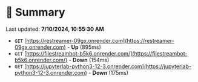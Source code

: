 # 📖 Summary
Last updated: **7/10/2024, 10:55:30 AM**

- `GET` [https://restreamer-09gx.onrender.com](https://restreamer-09gx.onrender.com) - **Up** (895ms)
- `GET` [https://filestreambot-b5k6.onrender.com/](https://filestreambot-b5k6.onrender.com/) - **Down** (154ms)
- `GET` [https://jupyterlab-python3-12-3.onrender.com](https://jupyterlab-python3-12-3.onrender.com) - **Down** (175ms)
